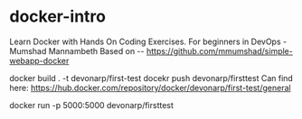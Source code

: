 # docker-intro
Learn Docker with Hands On Coding Exercises. For beginners in DevOps - Mumshad Mannambeth
Based on -- https://github.com/mmumshad/simple-webapp-docker

docker build . -t devonarp/first-test
docekr push devonarp/firsttest
Can find here: https://hub.docker.com/repository/docker/devonarp/first-test/general

docker run -p 5000:5000 devonarp/firsttest
